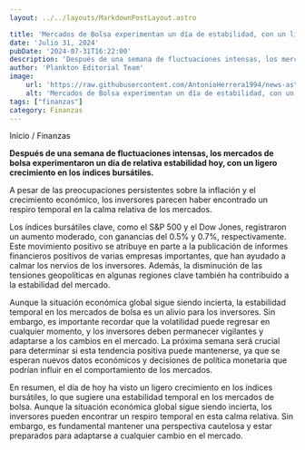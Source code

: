 ```yaml
---
layout: ../../layouts/MarkdownPostLayout.astro

title: 'Mercados de Bolsa experimentan un día de estabilidad, con un ligero crecimiento en los Índices Bursátiles'
date: 'Julio 31, 2024'
pubDate: '2024-07-31T16:22:00'
description: 'Después de una semana de fluctuaciones intensas, los mercados de bolsa experimentaron un día de relativa estabilidad.'
author: 'Plankton Editorial Team'
image:
    url: 'https://raw.githubusercontent.com/AntonioHerrera1994/news-astro/master/src/assets/finanzas/finanzas71.webp'
    alt: 'Mercados de Bolsa experimentan un día de estabilidad, con un ligero crecimiento en los Índices Bursátiles'
tags: ["finanzas"]
category: Finanzas
---
```


<span><a href="/" style="text-decoration:none;color:#0F1416">Inicio</a> / <a href="/finanzas" style="text-decoration:none;color:#0F1416">Finanzas</a></span>

<p style="font-weight: bold;">Después de una semana de fluctuaciones intensas, los mercados de bolsa experimentaron un día de relativa estabilidad hoy, con un ligero crecimiento en los índices bursátiles.</p>

A pesar de las preocupaciones persistentes sobre la inflación y el crecimiento económico, los inversores parecen haber encontrado un respiro temporal en la calma relativa de los mercados.

Los índices bursátiles clave, como el S&P 500 y el Dow Jones, registraron un aumento moderado, con ganancias del 0.5% y 0.7%, respectivamente. Este movimiento positivo se atribuye en parte a la publicación de informes financieros positivos de varias empresas importantes, que han ayudado a calmar los nervios de los inversores. Además, la disminución de las tensiones geopolíticas en algunas regiones clave también ha contribuido a la estabilidad del mercado.

Aunque la situación económica global sigue siendo incierta, la estabilidad temporal en los mercados de bolsa es un alivio para los inversores. Sin embargo, es importante recordar que la volatilidad puede regresar en cualquier momento, y los inversores deben permanecer vigilantes y adaptarse a los cambios en el mercado. La próxima semana será crucial para determinar si esta tendencia positiva puede mantenerse, ya que se esperan nuevos datos económicos y decisiones de política monetaria que podrían influir en el comportamiento de los mercados.

En resumen, el día de hoy ha visto un ligero crecimiento en los índices bursátiles, lo que sugiere una estabilidad temporal en los mercados de bolsa. Aunque la situación económica global sigue siendo incierta, los inversores pueden encontrar un respiro temporal en esta calma relativa. Sin embargo, es fundamental mantener una perspectiva cautelosa y estar preparados para adaptarse a cualquier cambio en el mercado.

